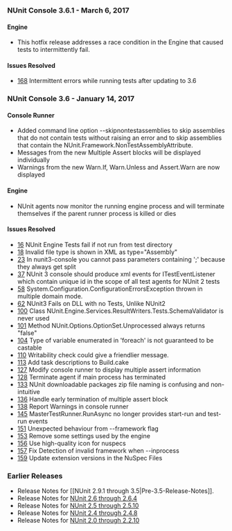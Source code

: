 ### NUnit Console 3.6.1 - March 6, 2017

#### Engine

 * This hotfix release addresses a race condition in the Engine that caused
   tests to intermittently fail.

#### Issues Resolved

 * [168](https://github.com/nunit/docs/issues/168) Intermittent errors while running tests after updating to 3.6


### NUnit Console 3.6 - January 14, 2017

#### Console Runner

 * Added command line option --skipnontestassemblies to skip assemblies that do
   not contain tests without raising an error and to skip assemblies that contain
   the NUnit.Framework.NonTestAssemblyAttribute.
 * Messages from the new Multiple Assert blocks will be displayed individually
 * Warnings from the new Warn.If, Warn.Unless and Assert.Warn are now displayed

#### Engine

 * NUnit agents now monitor the running engine process and will terminate themselves
   if the parent runner process is killed or dies

#### Issues Resolved

 * [16](https://github.com/nunit/docs/issues/16) NUnit Engine Tests fail if not run from test directory
 * [18](https://github.com/nunit/docs/issues/18) Invalid file type is shown in XML as type="Assembly"
 * [23](https://github.com/nunit/docs/issues/23) In nunit3-console you cannot pass parameters containing ';' because they always get split
 * [37](https://github.com/nunit/docs/issues/37) NUnit 3 console should produce xml events for ITestEventListener which contain
      unique id in the scope of all test agents for NUnit 2 tests
 * [58](https://github.com/nunit/docs/issues/58) System.Configuration.ConfigurationErrorsException thrown in multiple domain mode.
 * [62](https://github.com/nunit/docs/issues/62) NUnit3 Fails on DLL with no Tests, Unlike NUnit2
 * [100](https://github.com/nunit/docs/issues/100) Class NUnit.Engine.Services.ResultWriters.Tests.SchemaValidator is never used
 * [101](https://github.com/nunit/docs/issues/101) Method NUnit.Options.OptionSet.Unprocessed always returns "false"
 * [104](https://github.com/nunit/docs/issues/104) Type of variable enumerated in 'foreach' is not guaranteed to be castable
 * [110](https://github.com/nunit/docs/issues/110) Writability check could give a friendlier message.
 * [113](https://github.com/nunit/docs/issues/113) Add task descriptions to Build.cake
 * [127](https://github.com/nunit/docs/issues/127) Modify console runner to display multiple assert information
 * [128](https://github.com/nunit/docs/issues/128) Terminate agent if main process has terminated
 * [133](https://github.com/nunit/docs/issues/133) NUnit downloadable packages zip file naming is confusing and non-intuitive
 * [136](https://github.com/nunit/docs/issues/136) Handle early termination of multiple assert block
 * [138](https://github.com/nunit/docs/issues/138) Report Warnings in console runner
 * [145](https://github.com/nunit/docs/issues/145) MasterTestRunner.RunAsync no longer provides start-run and test-run events
 * [151](https://github.com/nunit/docs/issues/151) Unexpected behaviour from --framework flag
 * [153](https://github.com/nunit/docs/issues/153) Remove some settings used by the engine
 * [156](https://github.com/nunit/docs/issues/156) Use high-quality icon for nuspecs
 * [157](https://github.com/nunit/docs/issues/157) Fix Detection of invalid framework when --inprocess
 * [159](https://github.com/nunit/docs/issues/159) Update extension versions in the NuSpec Files

<h3>Earlier Releases</h3>

<ul>
<li>Release Notes for [[NUnit 2.9.1 through 3.5|Pre-3.5-Release-Notes]].
<li>Release Notes for <a href="http://www.nunit.org/?p=releaseNotes&r=2.6.4">NUnit 2.6 through 2.6.4</a>
<li>Release Notes for <a href="http://www.nunit.org/?p=releaseNotes&r=2.5.10">NUnit 2.5 through 2.5.10</a>
<li>Release Notes for <a href="http://www.nunit.org/?p=releaseNotes&r=2.4.8">NUnit 2.4 through 2.4.8</a>
<li>Release Notes for <a href="http://www.nunit.org/?p=releaseNotes&r=2.2.10">NUnit 2.0 through 2.2.10</a>
</ul>
